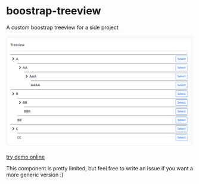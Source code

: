 # boostrap-treeview
A custom boostrap treeview for a side project

![preview](preview.png)


[try demo online](https://guillaume-gomez.github.io/boostrap-treeview/)

This component is pretty limited, but feel free to write an issue if you want a more generic version :) 
